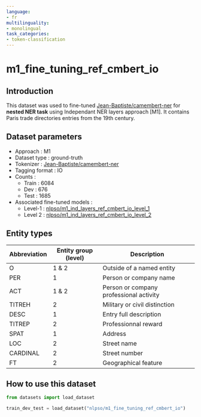 ```yaml
---
language:
- fr
multilinguality:
- monolingual
task_categories:
- token-classification
---
```


# m1_fine_tuning_ref_cmbert_io

## Introduction

This dataset was used to fine-tuned [Jean-Baptiste/camembert-ner](https://huggingface.co/Jean-Baptiste/camembert-ner) for **nested NER task** using Independant NER layers approach [M1]. 
It contains Paris trade directories entries from the 19th century.

## Dataset parameters

* Approach : M1
* Dataset type : ground-truth
* Tokenizer : [Jean-Baptiste/camembert-ner](https://huggingface.co/Jean-Baptiste/camembert-ner)
* Tagging format : IO
* Counts : 
    * Train : 6084
    * Dev : 676
    * Test : 1685
* Associated fine-tuned models :
    * Level-1 : [nlpso/m1_ind_layers_ref_cmbert_io_level_1](https://huggingface.co/nlpso/m1_ind_layers_ref_cmbert_io_level_1)
    * Level 2 : [nlpso/m1_ind_layers_ref_cmbert_io_level_2](https://huggingface.co/nlpso/m1_ind_layers_ref_cmbert_io_level_2)
    
## Entity types

Abbreviation|Entity group (level)|Description
-|-|-
O |1 & 2|Outside of a named entity
PER |1|Person or company name
ACT |1 & 2|Person or company professional activity
TITREH |2|Military or civil distinction
DESC |1|Entry full description
TITREP |2|Professionnal reward
SPAT |1|Address
LOC |2|Street name
CARDINAL |2|Street number
FT |2|Geographical feature

## How to use this dataset

```python
from datasets import load_dataset

train_dev_test = load_dataset("nlpso/m1_fine_tuning_ref_cmbert_io")
